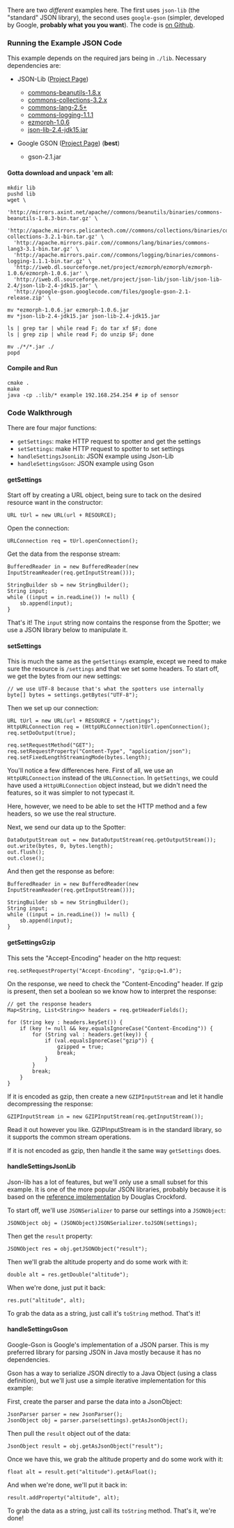 There are two *different* examples here. The first uses `json-lib` (the "standard" JSON library), the second uses `google-gson` (simpler, developed by Google, **probably what you you want**). The code is [on Github](https://github.com/SpotterRF/json-examples/tree/master/java).

### Running the Example JSON Code

This example depends on the required jars being in `./lib`. Necessary dependencies are:

  - JSON-Lib ([Project Page](http://json-lib.sourceforge.net/))
    - [commons-beanutils-1.8.x](http://mirrors.axint.net/apache//commons/beanutils/binaries/commons-beanutils-1.8.3-bin.tar.gz)
    - [commons-collections-3.2.x](http://apache.mirrors.pelicantech.com//commons/collections/binaries/commons-collections-3.2.1-bin.tar.gz)
    - [commons-lang-2.5+](http://apache.mirrors.pair.com//commons/lang/binaries/commons-lang3-3.1-bin.tar.gz)
    - [commons-logging-1.1.1](http://apache.mirrors.pair.com//commons/logging/binaries/commons-logging-1.1.1-bin.tar.gz)
    - [ezmorph-1.0.6](http://sourceforge.net/settings/mirror_choices?projectname=ezmorph&filename=ezmorph/ezmorph-1.0.6/ezmorph-1.0.6.jar)
    - [json-lib-2.4-jdk15.jar](http://sourceforge.net/settings/mirror_choices?projectname=json-lib&filename=json-lib/json-lib-2.4/json-lib-2.4-jdk15.jar)

  - Google GSON ([Project Page](http://code.google.com/p/google-gson/)) (**best**)
    - gson-2.1.jar

#### Gotta download and unpack 'em all:

    mkdir lib
    pushd lib
    wget \
      'http://mirrors.axint.net/apache//commons/beanutils/binaries/commons-beanutils-1.8.3-bin.tar.gz' \
      'http://apache.mirrors.pelicantech.com//commons/collections/binaries/commons-collections-3.2.1-bin.tar.gz' \
      'http://apache.mirrors.pair.com//commons/lang/binaries/commons-lang3-3.1-bin.tar.gz' \
      'http://apache.mirrors.pair.com//commons/logging/binaries/commons-logging-1.1.1-bin.tar.gz' \
      'http://iweb.dl.sourceforge.net/project/ezmorph/ezmorph/ezmorph-1.0.6/ezmorph-1.0.6.jar' \
      'http://iweb.dl.sourceforge.net/project/json-lib/json-lib/json-lib-2.4/json-lib-2.4-jdk15.jar' \
      'http://google-gson.googlecode.com/files/google-gson-2.1-release.zip' \

    mv *ezmorph-1.0.6.jar ezmorph-1.0.6.jar
    mv *json-lib-2.4-jdk15.jar json-lib-2.4-jdk15.jar

    ls | grep tar | while read F; do tar xf $F; done
    ls | grep zip | while read F; do unzip $F; done

    mv ./*/*.jar ./
    popd

#### Compile and Run

    cmake .
    make
    java -cp .:lib/* example 192.168.254.254 # ip of sensor

### Code Walkthrough ###

There are four major functions:

- `getSettings`: make HTTP request to spotter and get the settings
- `setSettings`: make HTTP request to spotter to set settings
- `handleSettingsJsonLib`: JSON example using Json-Lib
- `handleSettingsGson`: JSON example using Gson

#### getSettings ####

Start off by creating a URL object, being sure to tack on the desired resource want in the constructor:

    URL tUrl = new URL(url + RESOURCE);

Open the connection:

    URLConnection req = tUrl.openConnection();

Get the data from the response stream:

    BufferedReader in = new BufferedReader(new InputStreamReader(req.getInputStream()));

    StringBuilder sb = new StringBuilder();
    String input;
    while ((input = in.readLine()) != null) {
        sb.append(input);
    }

That's it! The `input` string now contains the response from the Spotter; we use a JSON library below to manipulate it.

#### setSettings ####

This is much the same as the `getSettings` example, except we need to make sure the resource is `/settings` and that we set some headers. To start off, we get the bytes from our new settings:

    // we use UTF-8 because that's what the spotters use internally
    byte[] bytes = settings.getBytes("UTF-8");

Then we set up our connection:

    URL tUrl = new URL(url + RESOURCE + "/settings");
    HttpURLConnection req = (HttpURLConnection)tUrl.openConnection();
    req.setDoOutput(true);

    req.setRequestMethod("GET");
    req.setRequestProperty("Content-Type", "application/json");
    req.setFixedLengthStreamingMode(bytes.length);

You'll notice a few differences here. First of all, we use an `HttpURLConnection` instead of the `URLConnection`. In `getSettings`, we could have used a `HttpURLConnection` object instead, but we didn't need the features, so it was simpler to not typecast it.

Here, however, we need to be able to set the HTTP method and a few headers, so we use the real structure.

Next, we send our data up to the Spotter:

    DataOutputStream out = new DataOutputStream(req.getOutputStream());
    out.write(bytes, 0, bytes.length);
    out.flush();
    out.close();

And then get the response as before:

    BufferedReader in = new BufferedReader(new InputStreamReader(req.getInputStream()));

    StringBuilder sb = new StringBuilder();
    String input;
    while ((input = in.readLine()) != null) {
        sb.append(input);
    }

#### getSettingsGzip ####

This sets the "Accept-Encoding" header on the http request:

    req.setRequestProperty("Accept-Encoding", "gzip;q=1.0");

On the response, we need to check the "Content-Encoding" header. If gzip is present, then set a boolean so we know how to interpret the response:

    // get the response headers
    Map<String, List<String>> headers = req.getHeaderFields();

    for (String key : headers.keySet()) {
        if (key != null && key.equalsIgnoreCase("Content-Encoding")) {
            for (String val : headers.get(key)) {
                if (val.equalsIgnoreCase("gzip")) {
                    gzipped = true;
                    break;
                }
            }
            break;
        }
    }

If it is encoded as gzip, then create a new `GZIPInputStream` and let it handle decompressing the response:

    GZIPInputStream in = new GZIPInputStream(req.getInputStream());

Read it out however you like.  GZIPInputStream is in the standard library, so it supports the common stream operations.

If it is not encoded as gzip, then handle it the same way `getSettings` does.

#### handleSettingsJsonLib ####

Json-lib has a lot of features, but we'll only use a small subset for this example. It is one of the more popular JSON libraries, probably because it is based on the [reference implementation](http://www.json.org/java) by Douglas Crockford.

To start off, we'll use `JSONSerializer` to parse our settings into a `JSONObject`:

    JSONObject obj = (JSONObject)JSONSerializer.toJSON(settings);

Then get the `result` property:

    JSONObject res = obj.getJSONObject("result");

Then we'll grab the altitude property and do some work with it:

    double alt = res.getDouble("altitude");

When we're done, just put it back:

    res.put("altitude", alt);

To grab the data as a string, just call it's `toString` method. That's it!

#### handleSettingsGson ####

Google-Gson is Google's implementation of a JSON parser. This is my preferred library for parsing JSON in Java mostly because it has no dependencies.

Gson has a way to serialize JSON directly to a Java Object (using a class definition), but we'll just use a simple iterative implementation for this example:

First, create the parser and parse the data into a JsonObject:

    JsonParser parser = new JsonParser();
    JsonObject obj = parser.parse(settings).getAsJsonObject();

Then pull the `result` object out of the data:

    JsonObject result = obj.getAsJsonObject("result");

Once we have this, we grab the altitude property and do some work with it:

    float alt = result.get("altitude").getAsFloat();

And when we're done, we'll put it back in:

    result.addProperty("altitude", alt);

To grab the data as a string, just call its `toString` method. That's it, we're done!

